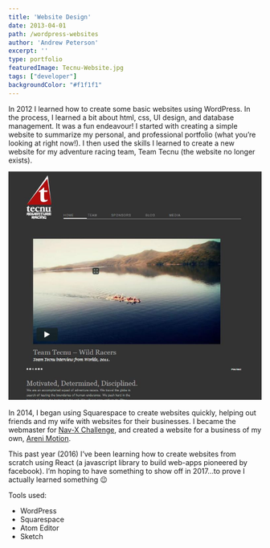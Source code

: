 ```yaml
---
title: 'Website Design'
date: 2013-04-01
path: /wordpress-websites
author: 'Andrew Peterson'
excerpt: ''
type: portfolio
featuredImage: Tecnu-Website.jpg
tags: ["developer"]
backgroundColor: "#f1f1f1"
---
```

In 2012 I learned how to create some basic websites using WordPress. In the process, I learned a bit about html, css, UI design, and database management. It was a fun endeavour! I started with creating a simple website to summarize my personal, and professional portfolio (what you’re looking at right now!). I then used the skills I learned to create a new website for my adventure racing team, Team Tecnu (the website no longer exists).

![Tecnu Website](Tecnu-Website.jpg)

In 2014, I began using Squarespace to create websites quickly, helping out friends and my wife with websites for their businesses. I became the webmaster for [Nav-X Challenge](http://www.navxchallenge.com/), and created a website for a business of my own, [Areni Motion](http://www.arenimotion.com).

This past year (2016) I’ve been learning how to create websites from scratch using React (a javascript library to build web-apps pioneered by facebook). I’m hoping to have something to show off in 2017…to prove I actually learned something 😉

Tools used:

- WordPress
- Squarespace
- Atom Editor
- Sketch